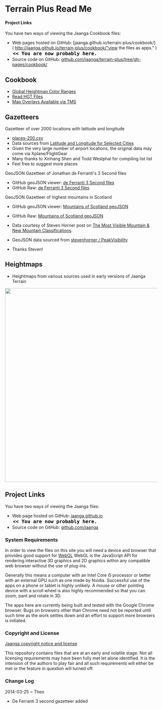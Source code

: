 Terrain Plus Read Me
====================

#### Project Links

You have two ways of viewing the Jaanga Cookbook files:

* Web pages hosted on GitHub: [jaanga.github.io/terrain-plus/cookbook/]( http://jaanga.github.io/terrain-plus/cookbook/"view the files as apps." ) <input value="<< You are now probably here." size=28 style="font:bold 12pt monospace;border-width:0;" >  
* Source code on GitHub: [github.com/jaanga/terrain-plus/tree/gh-pages/cookbook/]( https://github.com/jaanga/terrain-plus/tree/gh-pages/cookbook/ "View the files as source code." ) <scan style=display:none ><< You are now probably here.</scan>


## Cookbook

* [Global Heightmap Color Ranges]( http://jaanga.github.io/terrain-plus/cookbook/global-heightmap-color-ranges/ )
* [Read HGT Files]( https://github.com/jaanga/terrain-plus/tree/gh-pages/cookbook/read-hgt-files )
* [Map Overlays Available via TMS](  http://jaanga.github.io/terrain-plus/cookbook/gazetteer-overlays )


## Gazetteers

Gazetteer of over 2000 locations with latitude and longitude  

* [places-200.csv]( https://github.com/jaanga/terrain-plus/blob/gh-pages/gazetteer/places-2000.csv )  
* Data sources from [Latitude and Longitude for Selected Cities]( http://www.golombek.com/locations.html )
* Given the very large number of airport locations, the original data may come via Xplane/FlightGear 
* Many thanks to Xinhang Shen and Todd Westphal for compiling list list
* Feel free to suggest more places

GeoJSON Gazetteer of Jonathan de Ferranti's 3 Second files

* GitHub geoJSON viewer: [de Ferranti 3 Second files]( https://github.com/jaanga/terrain-plus/blob/gh-pages/gazetteer-geojson/de-ferranti-de3-hgt-filest.geojson )
* GitHub Raw: [de Ferranti 3 Second files]( http://jaanga.github.io/terrain-plus/gazetteer-geojson/de-ferranti-de3-hgt-filest.geojson )


GeoJSON Gazetteer of highest mountains in Scotland  

* GitHub geoJSON viewer: [Mountains of Scotland geoJSON]( https://github.com/jaanga/terrain-plus/blob/gh-pages/gazetteer-geojson/horners.geojson )
* GitHub Raw: [Mountains of Scotland geoJSON]( http://jaanga.github.io/terrain-plus/gazetteer-geojson/horners.geojson )

* Data courtesy of Steven Horner post on
[The Most Visible Mountain & New Mountain Classifications]( http://stevenhorner.com/blog/2013/11/09/the-most-visible-mountain-and-new-mountain-classifications/ ).  
* GeoJSON data sourced from [stevenhorner / PeakVisibility]( https://github.com/stevenhorner/PeakVisibility/ )
* Thanks Steven!

## Heightmaps

* Heightmaps from various sources used in early versions of Jaanga Terrain

<img src=http://jaanga.github.io/terrain-plus/unicam/topo-4-6-2.png width=640 />

## Project Links

You have two ways of viewing the Jaanga files:

* Web page hosted on GitHub: [jaanga.github.io]( http://jaanga.github.io/terrain-plus/ "view the files as apps." ) <input value="<< You are now probably here." size=28 style="font:bold 12pt monospace;border-width:0;" >  
* Source code on GitHub: [github.com/jaanga]( https://github.com/jaanga/terrain-plus/ "View the files as source code." ) <scan style=display:none ><< You are now probably here.</scan>


### System Requirements

In order to view the files on this site you will need a device and browser that provides good support for [WebGL](http://get.webgl.org/)
WebGL is the JavaScript API for rendering interactive 3D graphics and 2D graphics within any compatible web browser without the use of plug-ins. 

Generally this means a computer with an Intel Core i5 processor or better with an external GPU such as one made by Nvidia. 
Successful use of the apps on a phone or tablet is highly unlikely. 
A mouse or other pointing device with a scroll wheel is also highly recommended so that you can zoom, pant and rotate in 3D.
 
The apps here are currently being built and tested with the Google Chrome browser. 
Bugs on browsers other than Chrome need not be reported until such time as the work settles down and an effort to support more browsers is initiated.



### Copyright and License

[Jaanga copyright notice and license]( https://github.com/jaanga/jaanga.github.io/blob/master/jaanga-copyright-and-mit-license.md )

This repository contains files that are  at an early and volatile stage. Not all licensing requirements may have been fully met let alone identified. It is the intension of the authors to play fair and all such requirements will either be met or the feature in question will turned off.

### Change Log

2014-03-25 ~ Theo

* De Ferranti 3 second gazetteer added

